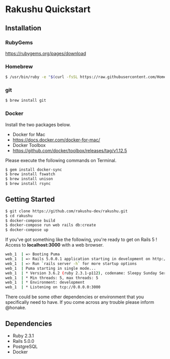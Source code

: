 # Rakushu Quickstart

## Installation

### RubyGems

https://rubygems.org/pages/download

### Homebrew

```bash
$ /usr/bin/ruby -e "$(curl -fsSL https://raw.githubusercontent.com/Homebrew/install/master/install)"
```

### git

```bash
$ brew install git
```

### Docker

Install the two packages below.

- Docker for Mac
 - https://docs.docker.com/docker-for-mac/
- Docker Toolbox
 - https://github.com/docker/toolbox/releases/tag/v1.12.5

Please execute the following commands on Terminal.

```bash
$ gem install docker-sync
$ brew install fswatch
$ brew install unison
$ brew install rsync
```

## Getting Started

```bash
$ git clone https://github.com/rakushu-dev/rakushu.git
$ cd rakushu
$ docker-compose build
$ docker-compose run web rails db:create
$ docker-compose up
```

If you've got something like the following, you're ready to get on Rails 5 ! Access to **localhost:3000** with a web browser.

```bash
web_1  | => Booting Puma
web_1  | => Rails 5.0.0.1 application starting in development on http://0.0.0.0:3000
web_1  | => Run `rails server -h` for more startup options
web_1  | Puma starting in single mode...
web_1  | * Version 3.6.2 (ruby 2.3.1-p112), codename: Sleepy Sunday Serenity
web_1  | * Min threads: 5, max threads: 5
web_1  | * Environment: development
web_1  | * Listening on tcp://0.0.0.0:3000
```

There could be some other dependencies or environment that you specifically need to have. If you come across any trouble please inform @honake.

## Dependencies

- Ruby 2.3.1
- Rails 5.0.0
- PostgreSQL
- Docker
